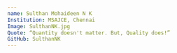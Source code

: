 ```yaml
---
name: Sulthan Mohaideen N K
Institution: MSAJCE, Chennai
Image: SulthanNK.jpg
Quote: “Quantity doesn't matter. But, Quality does!”
GitHub: SulthanNK
---
```

